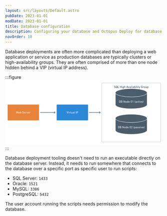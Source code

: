 ```yaml
---
layout: src/layouts/Default.astro
pubDate: 2023-01-01
modDate: 2023-01-01
title: Database configuration
description: Configuring your database and Octopus Deploy for database deployments.
navOrder: 10
---
```


Database deployments are often more complicated than deploying a web application or service as production databases are typically clusters or high-availability groups. They are often comprised of more than one node hidden behind a VIP (virtual IP address).

:::figure
![](/docs/deployments/databases/configuration/images/common-database-with-vip.png "width=500")
:::

Database deployment tooling doesn't need to run an executable directly on the database server. Instead, it needs to run somewhere that connects to the database over a specific port as specific user to run scripts:

 - SQL Server: `1433`
 - Oracle: `1521`
 - MySQL: `3306`
 - PostgreSQL: `5432`

The user account running the scripts needs permission to modify the database.  

